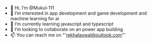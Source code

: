 - 👋 Hi, I’m @Mukul-111
- 👀 I’m interested in app development and game development and machine learning for ai
- 🌱 I’m currently learning javascript and typescript
- 💞️ I’m looking to collaborate on an power app building
- 📫 You can reach me on "'rekhalaxwal@outlook.com"'

<!---
Mukul-111/Mukul-111 is a ✨ special ✨ repository because its `README.md` (this file) appears on your GitHub profile.
You can click the Preview link to take a look at your changes.
--->
